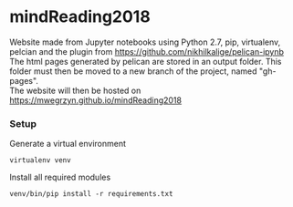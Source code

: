 # mindReading2018

Website made from Jupyter notebooks using Python 2.7, pip, virtualenv, pelcian and the plugin from https://github.com/nikhilkalige/pelican-ipynb
The html pages generated by pelican are stored in an output folder. This folder must then be moved to a new branch of the project, named "gh-pages".  
The website will then be hosted on https://mwegrzyn.github.io/mindReading2018

### Setup

Generate a virtual environment

```shell
virtualenv venv
```
Install all required modules

```shell
venv/bin/pip install -r requirements.txt
```

